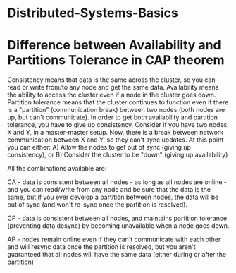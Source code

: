 # Distributed-Systems-Basics

# Difference between Availability and Partitions Tolerance in CAP theorem
Consistency means that data is the same across the cluster, so you can read or write from/to any node and get the same data.
Availability means the ability to access the cluster even if a node in the cluster goes down.
Partition tolerance means that the cluster continues to function even if there is a "partition" (communication break) between two nodes (both nodes are up, but can't communicate).
In order to get both availability and partition tolerance, you have to give up consistency. Consider if you have two nodes, X and Y, in a master-master setup. Now, there is a break between network communication between X and Y, so they can't sync updates. At this point you can either:
A) Allow the nodes to get out of sync (giving up consistency), or
B) Consider the cluster to be "down" (giving up availability)

All the combinations available are:

CA - data is consistent between all nodes - as long as all nodes are online - and you can read/write from any node and be sure that the data is the same, but if you ever develop a partition between nodes, the data will be out of sync (and won't re-sync once the partition is resolved).

CP - data is consistent between all nodes, and maintains partition tolerance (preventing data desync) by becoming unavailable when a node goes down.

AP - nodes remain online even if they can't communicate with each other and will resync data once the partition is resolved, but you aren't guaranteed that all nodes will have the same data (either during or after the partition)

